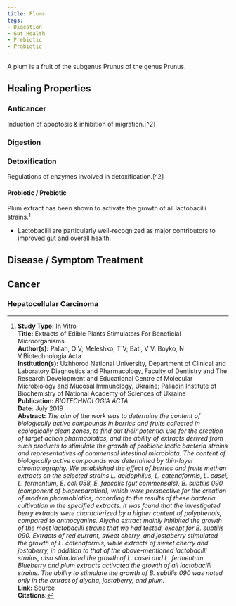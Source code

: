 ```yaml
---
title: Plums
tags:
- Digestion
- Gut Health
- Prebiotic
- Probiotic
---
```

A plum is a fruit of the subgenus Prunus of the genus Prunus.

## Healing Properties

### Anticancer

Induction of apoptosis & inhibition of migration.[^2]

### Digestion

### Detoxification

Regulations of enzymes involved in detoxification.[^2]

#### Probiotic / Prebiotic

Plum extract has been shown to activate the growth of all lactobacilli strains.[^1]

- Lactobacilli are particularly well-recognized as major contributors to improved gut and overall health.

## Disease / Symptom Treatment

## Cancer

### Hepatocellular Carcinoma

[^1]: **Study Type:** In Vitro<br>**Title:** Extracts of Edible Plants Stimulators For Beneficial Microorganisms<br>**Author(s):** Pallah, O V; Meleshko, T V; Bati, V V; Boyko, N V.Biotechnologia Acta<br>**Institution(s):** Uzhhorod National University, Department of Clinical and Laboratory Diagnostics and Pharmacology, Faculty of Dentistry and The Research Development and Educational Centre of Molecular Microbiology and Mucosal Immunology, Ukraine;  Palladin Institute of Biochemistry of National Academy of Sciences of Ukraine<br>**Publication:** <i>BIOTECHNOLOGIA ACTA</i><br>**Date:** July 2019<br>**Abstract:** <i>The aim of the work was to determine the content of biologically active compounds in berries and fruits collected in ecologically clean zones, to find out their potential use for the creation of target action pharmabiotics, and the ability of extracts derived from such products to stimulate the growth of probiotic lactic bacteria strains and representatives of commensal intestinal microbiota. The content of biologically active compounds was determined by thin-layer chromatography. We established the effect of berries and fruits methan extracts on the selected strains L. acidophilus, L. catenaformis, L. casei, L. fermentum, E. coli 058, E. faecalis (gut commensals), B. subtilis 090 (component of biopreparation), which were perspective for the creation of modern pharmabiotics, according to the results of these bacteria cultivation in the specified extracts. It was found that the investigated berry extracts were characterized by a higher content of polyphenols, compared to anthocyanins. Alycha extract mainly inhibited the growth of the most lactobacilli strains that we had tested, except for B. subtilis 090. Extracts of red currant, sweet cherry, and jostaberry stimulated the growth of L. сatenaformis, while extracts of sweet cherry and jostaberry, in addition to that of the above-mentioned lactobacilli strains, also stimulated the growth of L. сasei and L. fermentum. Blueberry and plum extracts activated the growth of all lactobacilli strains. The ability to stimulate the growth of B. subtilis 090 was noted only in the extract of alycha, jostaberry, and plum.</i><br>**Link:** [Source](https://doi.org/10.15407/biotech12.03.067)<br>**Citations:**

<!-- [^1]: 
**Title:** [ ]( )<br>
**Publication:** [ ]( )<br>
**Date:** <br>
**Study Type:** Animal Study, Commentary, Human Study: In Vitro - In Vivo - In Silico, Human: Case Report, Meta Analysis, Review<br>
**Author(s):** <br>
**Institution(s):** <br>
**Abstract:** <br>
[IPFS Link](https://ipfs.io/ipfs/) -->

<!-- [^1]: 
**Title:** [ ]( )<br>
**Publication:** [ ]( )<br>
**Date:** <br>
**Study Type:** Animal Study, Commentary, Human Study: In Vitro - In Vivo - In Silico, Human: Case Report, Meta Analysis, Review<br>
**Author(s):** <br>
**Institution(s):** <br>
**Abstract:** <br>
[IPFS Link](https://ipfs.io/ipfs/) -->